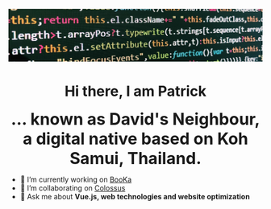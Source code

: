 ![just a header][header1]

<h1 align="center">Hi there, I am Patrick</h1>
<strong style="text-align:center;font-size:2rem;display:block;">... known as David's Neighbour, a digital native based on Koh Samui, Thailand.</strong>

- 🔭 I’m currently working on [BooKa](https://getbooka.app)
- 👯 I’m collaborating on [Colossus](https://github.com/davidsneighbour/colossus-wp-options-framework)
- 💬 Ask me about **Vue.js, web technologies and website optimization**

[header1]: https://raw.githubusercontent.com/davidsneighbour/davidsneighbour/master/static/header3.jpg "Some code."


